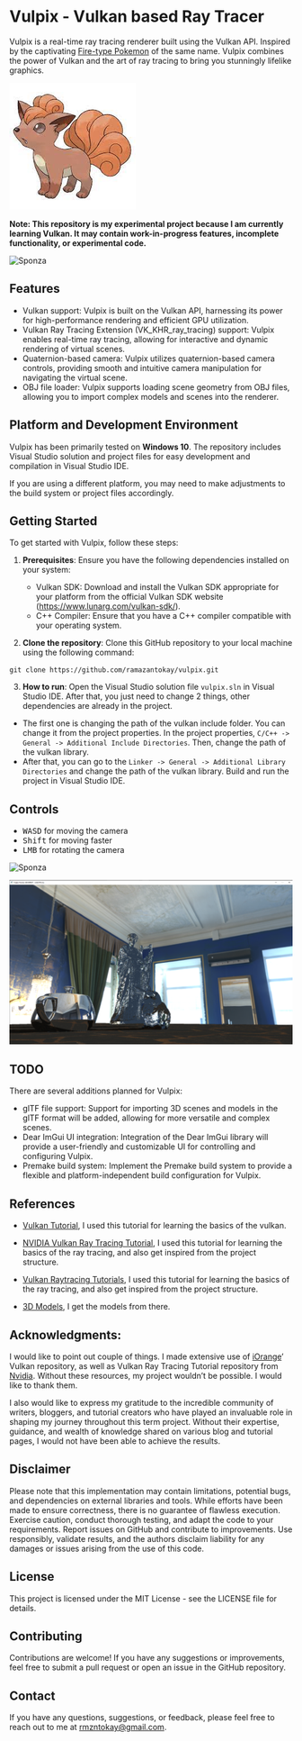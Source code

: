 # Vulpix - Vulkan based Ray Tracer

Vulpix is a real-time ray tracing renderer built using the Vulkan API. 
Inspired by the captivating [Fire-type Pokemon](https://www.pokemon.com/us/pokedex/vulpix) of the same name. Vulpix combines the power of Vulkan and the art of ray tracing to bring you stunningly lifelike graphics. 

![Vulpix](vulpix/assets/ss/vulpix.jpeg)

**Note: This repository is my experimental project because I am currently learning Vulkan. It may contain work-in-progress features, incomplete functionality, or experimental code.**

![Sponza](vulpix/assets/ss/sponza_ss2.png)

## Features

- Vulkan support: Vulpix is built on the Vulkan API, harnessing its power for high-performance rendering and efficient GPU utilization.
- Vulkan Ray Tracing Extension (VK_KHR_ray_tracing) support: Vulpix enables real-time ray tracing, allowing for interactive and dynamic rendering of virtual scenes.
- Quaternion-based camera: Vulpix utilizes quaternion-based camera controls, providing smooth and intuitive camera manipulation for navigating the virtual scene.
- OBJ file loader: Vulpix supports loading scene geometry from OBJ files, allowing you to import complex models and scenes into the renderer.

## Platform and Development Environment

Vulpix has been primarily tested on **Windows 10**. The repository includes Visual Studio solution and project files for easy development and compilation in Visual Studio IDE.

If you are using a different platform, you may need to make adjustments to the build system or project files accordingly.


## Getting Started

To get started with Vulpix, follow these steps:

1. **Prerequisites**: Ensure you have the following dependencies installed on your system:
   - Vulkan SDK: Download and install the Vulkan SDK appropriate for your platform from the official Vulkan SDK website (https://www.lunarg.com/vulkan-sdk/).
   - C++ Compiler: Ensure that you have a C++ compiler compatible with your operating system.

2. **Clone the repository**: Clone this GitHub repository to your local machine using the following command:

```
git clone https://github.com/ramazantokay/vulpix.git
```

3. **How to run**: Open the Visual Studio solution file `vulpix.sln` in Visual Studio IDE. 
After that, you just need to change 2 things, other dependencies are already in the project.

- The first one is changing the path of the vulkan include folder. You can change it from the project properties. In the project properties, `C/C++ -> General -> Additional Include Directories`. Then, change the path of the vulkan library. 
- After that, you can go to the `Linker -> General -> Additional Library Directories` and change the path of the vulkan library. Build and run the project in Visual Studio IDE.


## Controls
-  <kbd>WASD</kbd> for moving the camera
-  <kbd>Shift</kbd> for moving faster
-  <kbd>LMB</kbd> for rotating the camera


![Sponza](vulpix/assets/ss/sponza_ss1.png)

![Sponza](vulpix/assets/ss/erato_bunny_teapot.png)

## TODO

There are several additions planned for Vulpix:

- glTF file support: Support for importing 3D scenes and models in the glTF format will be added, allowing for more versatile and complex scenes.
- Dear ImGui UI integration: Integration of the Dear ImGui library will provide a user-friendly and customizable UI for controlling and configuring Vulpix.
- Premake build system: Implement the Premake build system to provide a flexible and platform-independent build configuration for Vulpix.

## References
- [Vulkan Tutorial](https://vulkan-tutorial.com/), I used this tutorial for learning the basics of the vulkan.
- [NVIDIA Vulkan Ray Tracing Tutorial](https://nvpro-samples.github.io/vk_raytracing_tutorial_KHR/), I used this tutorial for learning the basics of the ray tracing, and also get inspired from the project structure.
- [Vulkan Raytracing Tutorials](https://iorange.github.io/), I used this tutorial for learning the basics of the ray tracing, and also get inspired from the project structure.

- [3D Models](https://casual-effects.com/data/), I get the models from there.


## Acknowledgments:
I would like to point out couple of things. I made extensive use of [iOrange](https://iorange.github.io/)’ Vulkan repository, as well as Vulkan Ray Tracing Tutorial repository from [Nvidia](https://nvpro-samples.github.io/vk_raytracing_tutorial_KHR/). Without these resources, my project wouldn’t be possible. I would like to thank them.

I also would like to express my gratitude to the incredible community of writers, bloggers, and tutorial creators who have played an invaluable role in shaping my journey throughout this term project. Without their expertise, guidance, and wealth of knowledge shared on various blog and tutorial pages, I would not have been able to achieve the results.

## Disclaimer
Please note that this implementation may contain limitations, potential bugs, and dependencies on external libraries and tools. While efforts have been made to ensure correctness, there is no guarantee of flawless execution. Exercise caution, conduct thorough testing, and adapt the code to your requirements. Report issues on GitHub and contribute to improvements. Use responsibly, validate results, and the authors disclaim liability for any damages or issues arising from the use of this code.

## License
This project is licensed under the MIT License - see the LICENSE file for details.

## Contributing

Contributions are welcome! If you have any suggestions or improvements, feel free to submit a pull request or open an issue in the GitHub repository.

## Contact

If you have any questions, suggestions, or feedback, please feel free to reach out to me at [rmzntokay@gmail.com](mailto:rmzntokay@gmail.com).